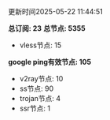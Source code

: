 更新时间2025-05-22 11:44:51

**总订阅: 23**
**总节点: 5355**
- vless节点: 15

**google ping有效节点: 105**
- v2ray节点: 10
- ss节点: 90
- trojan节点: 4
- ssr节点: 1
